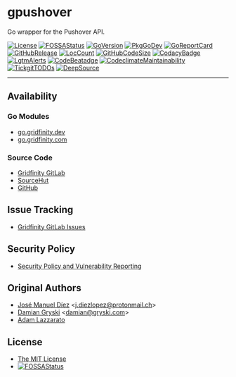 # gpushover

Go wrapper for the Pushover API.

[![License](https://img.shields.io/badge/License-MIT-blue.svg)](https://github.com/gridfinity/gpushover/blob/master/LICENSE)
[![FOSSAStatus](https://app.fossa.com/api/projects/git%2Bgithub.com%2Fgridfinity%2Fgpushover.svg?type=shield)](https://app.fossa.com/projects/git%2Bgithub.com%2Fgridfinity%2Fgpushover?ref=badge_shield)
[![GoVersion](https://img.shields.io/github/go-mod/go-version/gridfinity/gpushover.svg)](https://github.com/gridfinity/gpushover/blob/master/go.mod)
[![PkgGoDev](https://pkg.go.dev/badge/github.com/gridfinity/gpushover)](https://pkg.go.dev/github.com/gridfinity/gpushover)
[![GoReportCard](https://goreportcard.com/badge/github.com/gridfinity/gpushover)](https://goreportcard.com/report/github.com/gridfinity/gpushover)
[![GitHubRelease](https://img.shields.io/github/release/gridfinity/gpushover.svg)](https://github.com/gridfinity/gpushover/releases/)
[![LocCount](https://img.shields.io/tokei/lines/github/gridfinity/gpushover.svg)](https://github.com/XAMPPRocky/tokei)
[![GitHubCodeSize](https://img.shields.io/github/languages/code-size/gridfinity/gpushover.svg)](https://github.com/gridfinity/gpushover)
[![CodacyBadge](https://api.codacy.com/project/badge/Grade/1554a9e30cff45aa80635c1e00dafa9e)](https://app.codacy.com/gh/gridfinity/gpushover)
[![LgtmAlerts](https://img.shields.io/lgtm/alerts/g/gridfinity/gpushover.svg?logo=lgtm&logoWidth=18)](https://lgtm.com/projects/g/gridfinity/gpushover/alerts/)
[![CodeBeatadge](https://codebeat.co/badges/ff68217a-76ec-467c-8ecd-c49c4491c6ae)](https://codebeat.co/projects/github-com-gridfinity-pushover-master)
[![CodeclimateMaintainability](https://api.codeclimate.com/v1/badges/bbc4379b8c69ca2693e6/maintainability)](https://codeclimate.com/github/gridfinity/gpushover/maintainability)
[![TickgitTODOs](https://img.shields.io/endpoint?url=https://api.tickgit.com/badge?repo=github.com/gridfinity/gpushover)](https://www.tickgit.com/browse?repo=github.com/gridfinity/gpushover)
[![DeepSource](https://deepsource.io/gh/gridfinity/gpushover.svg/?label=active+issues)](https://deepsource.io/gh/gridfinty/gpushover/?ref=repository-badge)

---

## Availability

### Go Modules

- [go.gridfinity.dev](https://go.gridfinity.dev/gpushover)
- [go.gridfinity.com](https://go.gridfinity.com)

### Source Code

- [Gridfinity GitLab](https://gitlab.gridfinity.com/go/gpushover)
- [SourceHut](https://sr.ht/~trn/gpushover)
- [GitHub](https://github.com/gridfinity/gpushover)

## Issue Tracking

- [Gridfinity GitLab Issues](https://gitlab.gridfinity.com/go/gpushover/-/issues)

## Security Policy

- [Security Policy and Vulnerability Reporting](https://gitlab.gridfinity.com/go/gpushover/blob/master/SECURITY.md)

## Original Authors

- [José Manuel Díez](https://github.com/jdiez17/go-pushover)
  \<[j.diezlopez@protonmail.ch](mailto:j.diezlopez@protonmail.ch)\>
- [Damian Gryski](https://github.com/dgryski)
  \<[damian@gryski.com](mailto:damian@gryski.com)\>
- [Adam Lazzarato](https://github.com/adamlazz)

## License

- [The MIT License](https://tldrlegal.com/license/mit-license)
- [![FOSSAStatus](https://app.fossa.com/api/projects/git%2Bgithub.com%2Fgridfinity%2Fgpushover.svg?type=small)](https://app.fossa.com/projects/git%2Bgithub.com%2Fgridfinity%2Fgpushover?ref=badge_small)

